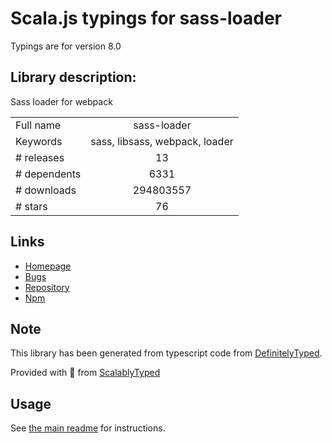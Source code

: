 
# Scala.js typings for sass-loader

Typings are for version 8.0

## Library description:
Sass loader for webpack

|                    |                 |
| ------------------ | :-------------: |
| Full name          | sass-loader |
| Keywords           | sass, libsass, webpack, loader |
| # releases         | 13 |
| # dependents       | 6331 |
| # downloads        | 294803557 |
| # stars            | 76 |

## Links
- [Homepage](https://github.com/webpack-contrib/sass-loader)
- [Bugs](https://github.com/webpack-contrib/sass-loader/issues)
- [Repository](https://github.com/webpack-contrib/sass-loader)
- [Npm](https://www.npmjs.com/package/sass-loader)
    


## Note
This library has been generated from typescript code from [DefinitelyTyped](https://definitelytyped.org).

Provided with :purple_heart: from [ScalablyTyped](https://github.com/oyvindberg/ScalablyTyped)

## Usage
See [the main readme](../../readme.md) for instructions.


